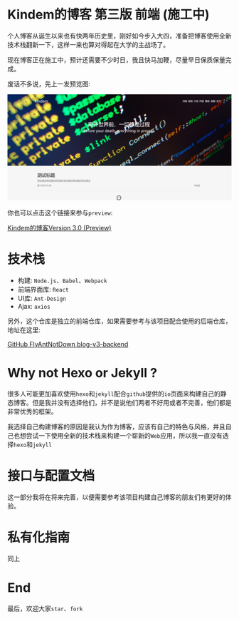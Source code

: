 # Kindem的博客 第三版 前端 (施工中)
个人博客从诞生以来也有快两年历史里，刚好如今步入大四，准备把博客使用全新技术栈翻新一下，这样一来也算对得起在大学的主战场了。

现在博客正在施工中，预计还需要不少时日，我且快马加鞭，尽量早日保质保量完成。

废话不多说，先上一发预览图:

![preview](./docs/imgs/preview.png)

你也可以点击这个链接来参与`preview`:

[Kindem的博客Version 3.0 (Preview)](http://dev.kindemh.cn/)

# 技术栈
* 构建: `Node.js`、`Babel`、`Webpack`
* 前端界面库: `React`
* UI库: `Ant-Design`
* Ajax: `axios`

另外，这个仓库是独立的前端仓库，如果需要参考与该项目配合使用的后端仓库，地址在这里:

[GitHub FlyAntNotDown blog-v3-backend](https://github.com/FlyAndNotDown/blog-v3-backend)

# Why not Hexo or Jekyll ?
很多人可能更加喜欢使用`hexo`和`jekyll`配合`github`提供的`io`页面来构建自己的静态博客。但是我并没有选择他们，并不是说他们两者不好用或者不完善，他们都是非常优秀的框架。

我选择自己构建博客的原因是我认为作为博客，应该有自己的特色与风格，并且自己也想尝试一下使用全新的技术栈来构建一个崭新的`Web`应用，所以我一直没有选择`hexo`和`jekyll`

# 接口与配置文档
这一部分我将在将来完善，以便需要参考该项目构建自己博客的朋友们有更好的体验。

# 私有化指南
同上

# End
最后，欢迎大家`star`、`fork`
